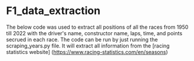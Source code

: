 # F1_data_extraction

The below code was used to extract all positions of all the races from 1950 till 2022 with the driver's name, constructor name, laps, time, and points secrued in each race. The code can be run by just running the scraping_years.py file. It will extract all information from the [racing statistics website] (https://www.racing-statistics.com/en/seasons) 
